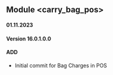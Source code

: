 ## Module <carry_bag_pos>

#### 01.11.2023
#### Version 16.0.1.0.0
#### ADD
- Initial commit for Bag Charges in POS
